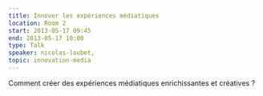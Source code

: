 ```yaml
---
title: Innover les expériences médiatiques
location: Room 2
start: 2013-05-17 09:45
end: 2013-05-17 10:00
type: Talk
speaker: nicolas-loubet,
topic: innovation-media
---
```


Comment créer des expériences médiatiques enrichissantes et créatives ?